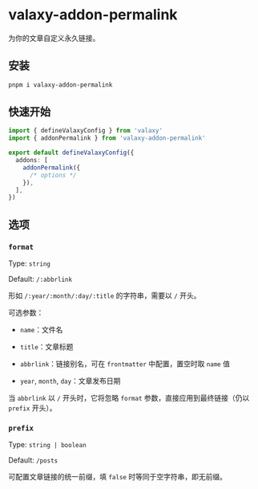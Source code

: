 # valaxy-addon-permalink

为你的文章自定义永久链接。

## 安装

```bash
pnpm i valaxy-addon-permalink
```

## 快速开始

```ts
import { defineValaxyConfig } from 'valaxy'
import { addonPermalink } from 'valaxy-addon-permalink'

export default defineValaxyConfig({
  addons: [
    addonPermalink({
      /* options */
    }),
  ],
})
```

## 选项

### ``format``

Type: ``string``

Default: ``/:abbrlink``

形如 ``/:year/:month/:day/:title`` 的字符串，需要以 ``/`` 开头。

可选参数：

- ``name``：文件名

- ``title``：文章标题

- ``abbrlink``：链接别名，可在 ``frontmatter`` 中配置，置空时取 ``name`` 值

- ``year``, ``month``, ``day``：文章发布日期

当 ``abbrlink`` 以 ``/`` 开头时，它将忽略 ``format`` 参数，直接应用到最终链接（仍以 ``prefix`` 开头）。

### ``prefix``

Type: ``string | boolean``

Default: ``/posts``

可配置文章链接的统一前缀，填 ``false`` 时等同于空字符串，即无前缀。
